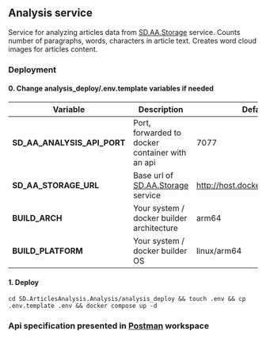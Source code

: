 ## Analysis service

Service for analyzing articles data from [SD.AA.Storage](https://github.com/AvtorPaka/SD.ArticlesAnalysis/tree/master/SD.ArticlesAnalysis.Storage) service. Counts number of paragraphs, words, characters in article text. Creates word cloud images for articles content. 

### Deployment 

#### 0. Change analysis_deploy/.env.template variables if needed

| **Variable**                | **Description**                                 | **Default** |
|-----------------------------|-------------------------------------------------|--------|
| **SD_AA_ANALYSIS_API_PORT** | Port, forwarded to docker container with an api | 7077   |
| **SD_AA_STORAGE_URL**       | Base url of [SD.AA.Storage](https://github.com/AvtorPaka/SD.ArticlesAnalysis/tree/master/SD.ArticlesAnalysis.Storage) service           | http://host.docker.internal:7070 |
| **BUILD_ARCH**              | Your system / docker builder architecture       | arm64  |
| **BUILD_PLATFORM**          | Your system / docker builder OS                 | linux/arm64 |

#### 1. Deploy 

```shell
cd SD.ArticlesAnalysis.Analysis/analysis_deploy && touch .env && cp .env.template .env && docker compose up -d
```

### Api specification presented in [Postman](https://www.postman.com/avtorpaka/sd-articlesanalysis/overview) workspace